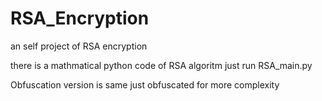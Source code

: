 # RSA_Encryption
an self project of RSA encryption

there is a mathmatical python code of RSA algoritm 
just run RSA_main.py

Obfuscation version is same just obfuscated for more complexity
